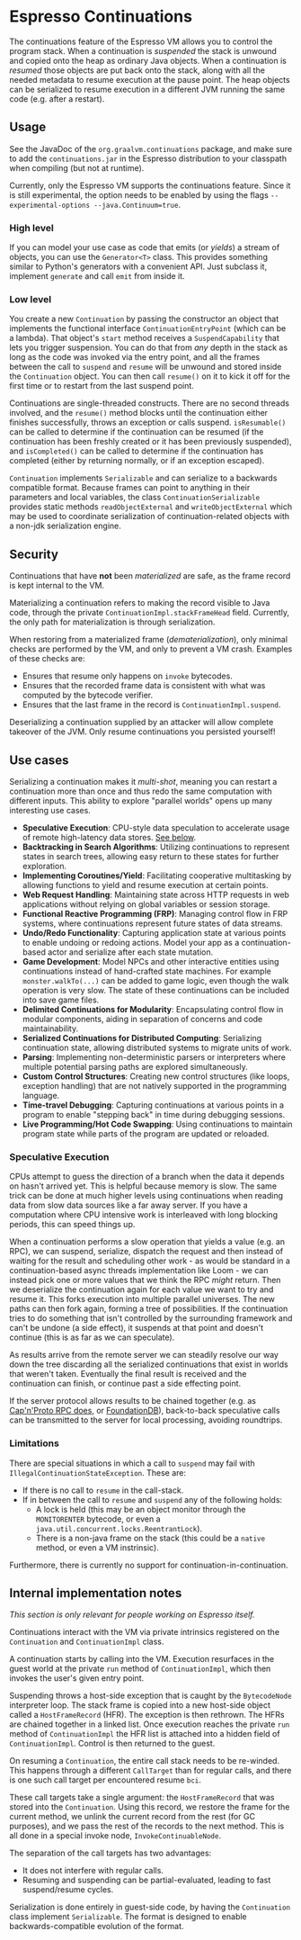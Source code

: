 # Espresso Continuations

The continuations feature of the Espresso VM allows you to control the program stack. When a continuation is _suspended_
the stack is unwound and copied onto the heap as ordinary Java objects. When a continuation is _resumed_ those objects
are put back onto the stack, along with all the needed metadata to resume execution at the pause point. The heap objects
can be serialized to resume execution in a different JVM running the same code (e.g. after a restart).

## Usage

See the JavaDoc of the `org.graalvm.continuations` package, and make sure to add the `continuations.jar` in the Espresso
distribution to your classpath when compiling (but not at runtime).

Currently, only the Espresso VM supports the continuations feature. Since it is still experimental, the option needs to
be enabled by using the flags `--experimental-options --java.Continuum=true`.

### High level

If you can model your use case as code that emits (or _yields_) a stream of objects, you can use the `Generator<T>`
class. This provides something similar to Python's generators with a convenient API. Just subclass it,
implement `generate` and call `emit` from inside it.

### Low level

You create a new `Continuation` by passing the constructor an object that implements the functional
interface `ContinuationEntryPoint` (which can be a lambda). That object's `start` method receives
a `SuspendCapability` that lets you trigger suspension. You can do that from _any_ depth in the stack as
long as the code was invoked via the entry point, and all the frames between the call to `suspend` and `resume` will be
unwound and stored inside the `Continuation` object. You can then call `resume()` on it to kick it off for the first
time or to restart from the last suspend point.

Continuations are single-threaded constructs. There are no second threads involved, and the `resume()` method blocks
until the continuation either finishes successfully, throws an exception or calls suspend. `isResumable()` can be called
to determine if the continuation can be resumed (if the continuation has been freshly created or it has been previously
suspended), and `isCompleted()` can be called to determine if the continuation has completed (either by returning
normally, or if an exception escaped).

`Continuation` implements `Serializable` and can serialize to a backwards compatible format. Because frames can point to
anything in their parameters and local variables, the class `ContinuationSerializable` provides static
methods `readObjectExternal` and `writeObjectExternal` which may be used to coordinate serialization of
continuation-related objects with a non-jdk serialization engine.

## Security

Continuations that have **not** been _materialized_ are safe, as the frame record is kept internal to the VM.

Materializing a continuation refers to making the record visible to Java code, through the
private `ContinuationImpl.stackFrameHead` field. Currently, the only path for materialization is through serialization.

When restoring from a materialized frame (_dematerialization_), only minimal checks are performed by the VM, and only to
prevent a VM crash. Examples of these checks are:

- Ensures that resume only happens on `invoke` bytecodes.
- Ensures that the recorded frame data is consistent with what was computed by the bytecode verifier.
- Ensures that the last frame in the record is `ContinuationImpl.suspend`.

Deserializing a continuation supplied by an attacker will allow complete takeover of the JVM. Only resume continuations
you persisted yourself!

## Use cases

Serializing a continuation makes it _multi-shot_, meaning you can restart a continuation more than once and thus redo
the same computation with different inputs. This ability to explore "parallel worlds" opens up many interesting use
cases.

- **Speculative Execution**: CPU-style data speculation to accelerate usage of remote high-latency data
  stores. [See below](#speculative-execution).
- **Backtracking in Search Algorithms**: Utilizing continuations to represent states in search trees, allowing easy
  return to these states for further exploration.
- **Implementing Coroutines/Yield**: Facilitating cooperative multitasking by allowing functions to yield and resume
  execution at certain points.
- **Web Request Handling**: Maintaining state across HTTP requests in web applications without relying on global
  variables or session storage.
- **Functional Reactive Programming (FRP)**: Managing control flow in FRP systems, where continuations represent future
  states of data streams.
- **Undo/Redo Functionality**: Capturing application state at various points to enable undoing or redoing actions. Model
  your app as a continuation-based actor and serialize after each state mutation.
- **Game Development**: Model NPCs and other interactive entities using continuations instead of hand-crafted state
  machines. For example `monster.walkTo(...)` can be added to game logic, even though the walk operation is very slow.
  The state of these continuations can be included into save game files.
- **Delimited Continuations for Modularity**: Encapsulating control flow in modular components, aiding in separation of
  concerns and code maintainability.
- **Serialized Continuations for Distributed Computing**: Serializing continuation state, allowing distributed systems
  to migrate units of work.
- **Parsing**: Implementing non-deterministic parsers or interpreters where multiple potential parsing paths are
  explored simultaneously.
- **Custom Control Structures**: Creating new control structures (like loops, exception handling) that are not natively
  supported in the programming language.
- **Time-travel Debugging**: Capturing continuations at various points in a program to enable "stepping back" in time
  during debugging sessions.
- **Live Programming/Hot Code Swapping**: Using continuations to maintain program state while parts of the program are
  updated or reloaded.

### Speculative Execution

CPUs attempt to guess the direction of a branch when the data it depends on hasn't arrived yet. This is helpful because
memory is slow. The same trick can be done at much higher levels using continuations when reading data from slow data
sources like a far away server. If you have a computation where CPU intensive work is interleaved with long blocking
periods, this can speed things up.

When a continuation performs a slow operation that yields a value (e.g. an RPC), we can suspend, serialize, dispatch the
request and then instead of waiting for the result and scheduling other work - as would be standard in a
continuation-based async threads implementation like Loom - we can instead pick one or more values that we think the RPC
_might_ return. Then we deserialize the continuation again for each value we want to try and resume it. This forks
execution into multiple parallel universes. The new paths can then fork again, forming a tree of possibilities. If the
continuation tries to do something that isn't controlled by the surrounding framework and can't be undone (a side
effect), it suspends at that point and doesn't continue (this is as far as we can speculate).

As results arrive from the remote server we can steadily resolve our way down the tree discarding all the serialized
continuations that exist in worlds that weren't taken. Eventually the final result is received and the continuation can
finish, or continue past a side effecting point.

If the server protocol allows results to be chained together (e.g.
as [Cap'n'Proto RPC does](https://capnproto.org/rpc.html#time-travel-promise-pipelining),
or [FoundationDB](https://github.com/apple/foundationdb/wiki/Everything-about-GetMappedRange)), back-to-back speculative
calls can be transmitted to the server for local processing, avoiding roundtrips.

### Limitations

There are special situations in which a call to `suspend` may fail with `IllegalContinuationStateException`. These are:

- If there is no call to `resume` in the call-stack.
- If in between the call to `resume` and `suspend` any of the following holds:
    - A lock is held (this may be an object monitor through the `MONITORENTER` bytecode, or even
      a `java.util.concurrent.locks.ReentrantLock`).
    - There is a non-java frame on the stack (this could be a `native` method, or even a VM instrinsic).

Furthermore, there is currently no support for continuation-in-continuation.

## Internal implementation notes

*This section is only relevant for people working on Espresso itself.*

Continuations interact with the VM via private intrinsics registered on the `Continuation` and `ContinuationImpl` class.

A continuation starts by calling into the VM. Execution resurfaces in the guest world at the private `run` method of
`ContinuationImpl`, which then invokes the user's given entry point.

Suspending throws a host-side exception that is caught by the `BytecodeNode` interpreter loop. The stack frame is copied
into a new host-side object called a `HostFrameRecord` (HFR). The exception is then rethrown. The HFRs are chained
together in a linked list. Once execution reaches the private `run` method of `ContinuationImpl` the HFR list is
attached into a hidden field of `ContinuationImpl`. Control is then returned to the guest.

On resuming a `Continuation`, the entire call stack needs to be re-winded. This happens through a different `CallTarget`
than for regular calls, and there is one such call target per encountered resume `bci`.

These call targets take a single argument: the `HostFrameRecord` that was stored into the `Continuation`. Using this
record, we restore the frame for the current method, we unlink the current record from the rest (for GC purposes), and
we pass the rest of the records to the next method. This is all done in a special invoke node, `InvokeContinuableNode`.

The separation of the call targets has two advantages:

- It does not interfere with regular calls.
- Resuming and suspending can be partial-evaluated, leading to fast suspend/resume cycles.

Serialization is done entirely in guest-side code, by having the `Continuation` class implement `Serializable`. The
format is designed to enable backwards-compatible evolution of the format.